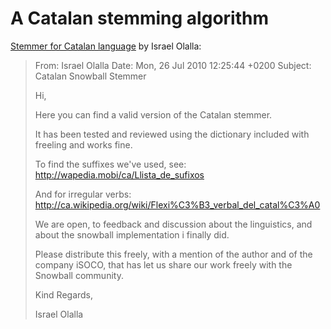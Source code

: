 # A Catalan stemming algorithm

[Stemmer for Catalan language](http://snowball.tartarus.org/algorithms/catalan/stemmer.html) by Israel Olalla:

> From: Israel Olalla 
> Date: Mon, 26 Jul 2010 12:25:44 +0200
> Subject: Catalan Snowball Stemmer
> 
> Hi,
> 
> Here you can find a valid version of the Catalan stemmer.
> 
> It has been tested and reviewed using the dictionary included
> with freeling and works fine.
> 
> To find the suffixes we've used, see:
>    http://wapedia.mobi/ca/Llista_de_sufixos
> 
> And for irregular verbs:
>    http://ca.wikipedia.org/wiki/Flexi%C3%B3_verbal_del_catal%C3%A0
> 
> We are open, to feedback and discussion about the linguistics,
> and about the snowball implementation i finally did.
> 
> 
> Please distribute this freely, with a mention of the author and
> of the company iSOCO, that has let us share our work freely with the
> Snowball community.
> 
> Kind Regards,
> 
> Israel Olalla
